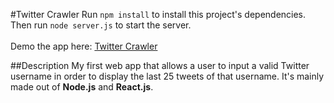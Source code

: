 #Twitter Crawler
Run <code>npm install</code> to install this project's dependencies.
<br>
Then run <code>node server.js</code> to start the server.
<br><br>
Demo the app here: <a href="https://young-river-92178.herokuapp.com/" target="_blank">Twitter Crawler</a>

##Description
My first web app that allows a user to input a valid Twitter username
in order to display the last 25 tweets of that username. It's mainly 
made out of <b>Node.js</b> and <b>React.js</b>.
